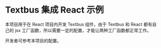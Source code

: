 Textbus 集成 React 示例
====================

本项目用于在 React 项目内开发 Textbus 组件，由于 Textbus 和 React 都有自己的 jsx 工厂函数，所以需要一定的配置，才能让两种工厂函数都正常工作。

开发者可参考本项目的配置。
